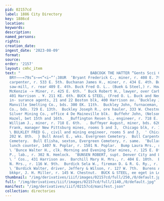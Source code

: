 ```yaml
---
pid: 02157cd
label: 1886 City Directory
key: 1886cd
location: 
keywords: 
description: 
named_persons: 
rights: 
creation_date: 
ingest_date: '2023-08-09'
format: 
source: 
order: '2157'
layout: cmhc_item
text: "                                BABCOGK THE HATTER “Gents Scci Cape end cloves.
  BRY———«79s”s~=<“<i~“‘;38UR  ‘Bryant Frederick C., miner, r. 408 E. 7th. ‘Buch Christian,
  carpenter, r. 533 E. 5th. Buchanan James H., miner, r. 434 E. 4th. Buchanan Robert,
  saw-mill, r. rear 409 E. 4th. Buck Fred O. L.. (Buek & Steel,) r. Howell blk. Buck
  McKenzie -» Miner, r. 425 E. 6th. ’ Buck Robert H., lawyer, over Carbonate Bank,
  401 Harrison . ¥. 211 KE. 6th. BUCK & STEEL, (Fred O. L. Buck and Ned Steel,) general
  in- surance agents, 21 and 22 Boston blk, 400 Harrison av. ‘Buckley Jeremiah, lab,
  Manville Smelting Co., bds. 300 EK. 11th.  Buckley John, furnaceman, Manville Smelting
  Co., bds. 729 E. 13th.  Buckley Joseph R., ore hauler, 333 W. Chestnut.  Buckskin
  Silver Mining Co., office 4 De Maineville blk.  Buffehr John, (Nelson & Buffehr,)
  Hazel, bet 15th and 16th.  _Buffington Resen S., engineer, r. 718 E. 6th.  » Buffington,
  William J., miner, r. 718 E. 6th.  . Buffmyer August, miner, bds. 626 E. 5th.  Bulkley
  Frank, manager New Pittsburg mines, rooms 5 and 3,  Chicago blk, r. 122 E. 7th.
  \ BULKLEY FRED G., civil and mining engineer, rooms 5 and 3,  ' Chicago blk, r.
  202 W. 8th.  } Bull Ansel E., wks. Evergreen Cemetery.  Bull Carpenter, r. Evergreen
  Cemetery.  Bull Elisha, sexton, Evergreen Cemetery, r. same.  ‘Bullard Charles K.,
  lunch counter, 1407 N. Poplar, r. 1501 N. Poplar.  Bump Laura Mrs., r. 910 N. Poplar.
  \ ‘Bunce Walter H., clk. Morning and Evening Star mines, r. 125 E. 8th,  Bunn John
  P., lab., r. 302 N. Hemlock.  ‘BUNSEN ROBERT, supt. Denver City and Lee Basin Mining
  \ ‘ Cos., 431 Harrison av.  Barchill Mary H. Mrs., r. 404 E. 10th.  Burckes Walter
  N. Mrs., r. 116 W. 9th.  Burdick Sela W., fireman D. & R. G. Ry., r. 118 E. 13th.
  \ ‘Burdick Walter, driver, Jeffery & Wilson, r. 127 W. 7th.  Burens Angie Miss,
  bkkpr, J. H. Miller, r. 145 W. Chestnut.  BUCK & STEEL, ee eget in Leadville "
thumbnail: "/img/derivatives/iiif/images/02157cd/full/250,/0/default.jpg"
full: "/img/derivatives/iiif/images/02157cd/full/1140,/0/default.jpg"
manifest: "/img/derivatives/iiif/02157cd/manifest.json"
collection: directories
---
```

